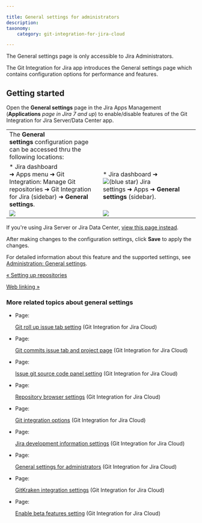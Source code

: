```yaml
---

title: General settings for administrators
description:
taxonomy:
    category: git-integration-for-jira-cloud

---
```

The General settings page is only accessible to Jira Administrators.

The Git Integration for Jira app introduces the General settings page which contains configuration options for performance and features.

## Getting started

Open the **General settings** page in the Jira Apps Management (**Applications** _page in Jira 7 and up_) to enable/disable features of the Git Integration for Jira Server/Data Center app.

|     |     |
| --- | --- |
| The **General settings** configuration page can be accessed thru the following locations: |     |
| *   Jira dashboard ➜ Apps menu ➜ Git Integration: Manage Git repositories ➜ Git Integration for Jira (sidebar) ➜ **General settings**. | *   Jira dashboard ➜ ![(blue star)](/wiki/s/-1639011364/6452/8b4898d3c114827e64ec143b4fa79bb76a6cfa5b/_/images/icons/emoticons/star_blue.png) Jira settings ➜ Apps ➜ **General settings** (sidebar). |
| ![](https://bigbrassband.atlassian.net/wiki/download/attachments/1923025087/gitcloud-gitmenu-apps-gencfg-sel.png?version=2&modificationDate=1638618666472&cacheVersion=1&api=v2) | ![](https://bigbrassband.atlassian.net/wiki/download/attachments/1923025087/gitcloud-gencfg-admin-apps-menu.png?version=2&modificationDate=1638619051443&cacheVersion=1&api=v2) |

If you're using Jira Server or Jira Data Center, [view this page instead](/wiki/spaces/GITSERVER/pages/966885431/General+Settings).


After making changes to the configuration settings, click **Save** to apply the changes.

For detailed information about this feature and the supported settings, see [Administration: General settings](/git-integration-for-jira-cloud/General-Settings).

[« Setting up repositories](/wiki/spaces/GITCLOUD/pages/1923023982/Setting+up+integrations)

[Web linking »](/git-integration-for-jira-cloud/Web-linking)

### More related topics about general settings

*   Page:

    [Git roll up issue tab setting](/wiki/spaces/GITCLOUD/pages/1207796128/Git+roll+up+issue+tab+setting) (Git Integration for Jira Cloud)

*   Page:

    [Git commits issue tab and project page](/wiki/spaces/GITCLOUD/pages/1207829071/Git+commits+issue+tab+and+project+page) (Git Integration for Jira Cloud)

*   Page:

    [Issue git source code panel setting](/wiki/spaces/GITCLOUD/pages/1207829089/Issue+git+source+code+panel+setting) (Git Integration for Jira Cloud)

*   Page:

    [Repository browser settings](/wiki/spaces/GITCLOUD/pages/1207829111/Repository+browser+settings) (Git Integration for Jira Cloud)

*   Page:

    [Git integration options](/wiki/spaces/GITCLOUD/pages/1207829137/Git+integration+options) (Git Integration for Jira Cloud)

*   Page:

    [Jira development information settings](/wiki/spaces/GITCLOUD/pages/1207796181/Jira+development+information+settings) (Git Integration for Jira Cloud)

*   Page:

    [General settings for administrators](/wiki/spaces/GITCLOUD/pages/1923025087/General+settings+for+administrators) (Git Integration for Jira Cloud)

*   Page:

    [GitKraken integration settings](/wiki/spaces/GITCLOUD/pages/1980563563/GitKraken+integration+settings) (Git Integration for Jira Cloud)

*   Page:

    [Enable beta features setting](/wiki/spaces/GITCLOUD/pages/2070216724/Enable+beta+features+setting) (Git Integration for Jira Cloud)
